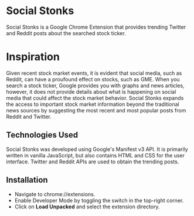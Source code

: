 # Social Stonks

Social Stonks is a Google Chrome Extension that provides trending Twitter and Reddit posts about the searched stock ticker.

# Inspiration

Given recent stock market events, it is evident that social media, such as Reddit, can have a proufound effect on stocks, such as GME. When you search a stock ticker, Google provides you with graphs and news articles, however, it does not provide details about what is happening on social media that could affect the stock market behavior. Social Stonks expands the access to important stock market information beyond the traditional news sources by suggesting the most recent and most popular posts from Reddit and Twitter.

## Technologies Used

Social Stonks was developed using Google's Manifest v3 API. It is primarily written in vanilla JavaScript, but also contains HTML and CSS for the user interface. Twitter and Reddit APIs are used to obtain the trending posts.

## Installation

* Navigate to chrome://extensions.
* Enable Developer Mode by toggling the switch in the top-right corner.
* Click on **Load Unpacked** and select the extension directory.












